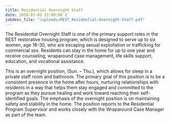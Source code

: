 ```yaml
---
title: Residential Overnight Staff
date: 2018-07-02 21:09:00 Z
jobdesc_file: "/uploads/REST_Residential-Overnight-Staff.pdf"
---
```


The Residential Overnight Staff is one of the primary support roles in the REST restorative housing program, which is designed to serve up to six women, age 18–30, who are escaping sexual exploitation or trafficking for commercial sex. Residents can stay in the home for up to one year and receive counseling, wraparound case management, life skills support, education, and vocational assistance. 

This is an overnight position, (Sun. – Thu.), which allows for sleep in a private staff room and bathroom. The primary goal of this position is to be a consistent presence in the home after hours, nurturing relationships with residents in a way that helps them stay engaged and committed to the program as they pursue healing and work toward reaching their self-identified goals. The emphasis of the overnight position is on maintaining safety and stability in the home. The position reports to the Residential Program Supervisor and works closely with the Wraparound Case Manager as part of the team. 